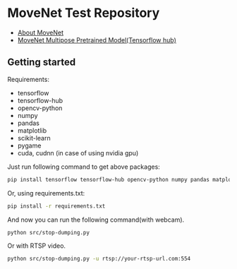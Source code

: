 # MoveNet Test Repository

- [About MoveNet][movenet]
- [MoveNet Multipose Pretrained Model(Tensorflow hub)][hub-model]

## Getting started

Requirements:

- tensorflow
- tensorflow-hub
- opencv-python
- numpy
- pandas
- matplotlib
- scikit-learn
- pygame
- cuda, cudnn (in case of using nvidia gpu)

Just run following command to get above packages:

```sh
pip install tensorflow tensorflow-hub opencv-python numpy pandas matplotlib scikit-learn pygame
```

Or, using requirements.txt:

```sh
pip install -r requirements.txt
```

And now you can run the following command(with webcam).

```sh
python src/stop-dumping.py
```

Or with RTSP video.

```sh
python src/stop-dumping.py -u rtsp://your-rtsp-url.com:554
```

[movenet]: https://blog.tensorflow.org/2021/05/next-generation-pose-detection-with-movenet-and-tensorflowjs.html
[hub-model]: https://tfhub.dev/google/movenet/multipose/lightning/1